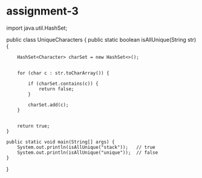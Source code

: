 # assignment-3

import java.util.HashSet;

public class UniqueCharacters {
    public static boolean isAllUnique(String str) {
        
        HashSet<Character> charSet = new HashSet<>();

        
        for (char c : str.toCharArray()) {
           
            if (charSet.contains(c)) {
                return false;
            }
           
            charSet.add(c);
        }

       
        return true;
    }

    public static void main(String[] args) {
        System.out.println(isAllUnique("stack"));   // true
        System.out.println(isAllUnique("unique"));  // false
    }
}
